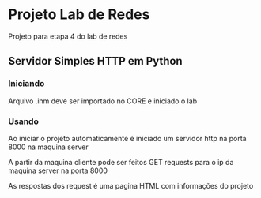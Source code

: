 # Projeto Lab de Redes

Projeto para etapa 4 do lab de redes

## Servidor Simples HTTP em Python

### Iniciando

Arquivo .inm deve ser importado no CORE e iniciado o lab

### Usando

Ao iniciar o projeto automaticamente é iniciado um servidor http na porta 8000 na maquina server

A partir da maquina cliente pode ser feitos GET requests para o ip da maquina server na porta 8000

As respostas dos request é uma pagina HTML com informações do projeto



